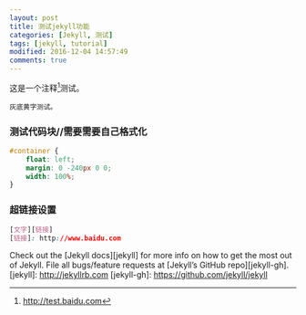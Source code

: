 ```yaml
---
layout: post
title: 测试jekyll功能 
categories: [Jekyll, 测试]
tags: [jekyll, tutorial]
modified: 2016-12-04 14:57:49
comments: true
---
```


这是一个注释[^1]测试。

<!--more-->
`灰底黄字测试。`

### 测试代码块//需要需要自己格式化
~~~css
#container {
    float: left;
    margin: 0 -240px 0 0;
    width: 100%;
}
~~~

### 超链接设置
~~~css
[文字][链接]
[链接]: http://www.baidu.com
~~~


Check out the [Jekyll docs][jekyll] for more info on how to get the most out of Jekyll. File all bugs/feature requests at [Jekyll’s GitHub repo][jekyll-gh]. 
[jekyll]:      http://jekyllrb.com
[jekyll-gh]:   https://github.com/jekyll/jekyll







[^1]: <http://test.baidu.com>


